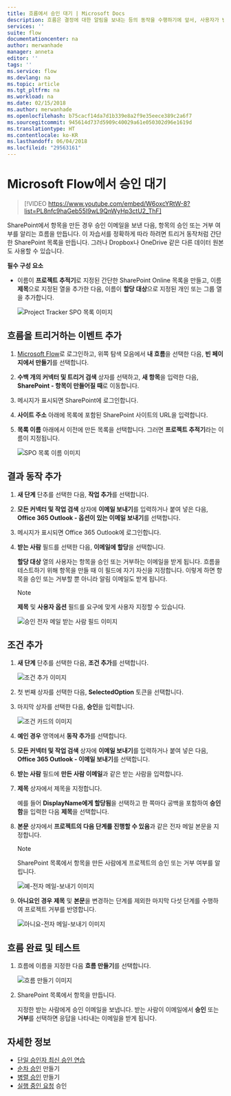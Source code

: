 ```yaml
---
title: 흐름에서 승인 대기 | Microsoft Docs
description: 흐름은 결정에 대한 알림을 보내는 등의 동작을 수행하기에 앞서, 사용자가 변경 내용 승인 또는 거부 등과 같은 외부 이벤트의 발생을 대기할 수 있습니다.
services: ''
suite: flow
documentationcenter: na
author: merwanhade
manager: anneta
editor: ''
tags: ''
ms.service: flow
ms.devlang: na
ms.topic: article
ms.tgt_pltfrm: na
ms.workload: na
ms.date: 02/15/2018
ms.author: merwanhade
ms.openlocfilehash: b75cacf14da7d1b339e8a2f9e35eece389c2a6f7
ms.sourcegitcommit: 945614d737d5909c40029a61e050302d96e1619d
ms.translationtype: HT
ms.contentlocale: ko-KR
ms.lasthandoff: 06/04/2018
ms.locfileid: "29563161"
---
```

# <a name="wait-for-approval-in-microsoft-flow"></a>Microsoft Flow에서 승인 대기

> [!VIDEO https://www.youtube.com/embed/W6oxcYRtW-8?list=PL8nfc9haGeb55I9wL9QnWyHp3ctU2_ThF]
>


SharePoint에서 항목을 만든 경우 승인 이메일을 보낸 다음, 항목의 승인 또는 거부 여부를 알리는 흐름을 만듭니다. 이 자습서를 정확하게 따라 하려면 트리거 동작처럼 간단한 SharePoint 목록을 만듭니다. 그러나 Dropbox나 OneDrive 같은 다른 데이터 원본도 사용할 수 있습니다.

**필수 구성 요소**

* 이름이 **프로젝트 추적기**로 지정된 간단한 SharePoint Online 목록을 만들고, 이름 **제목**으로 지정된 열을 추가한 다음, 이름이 **할당 대상**으로 지정된 개인 또는 그룹 열을 추가합니다.

   ![Project Tracker SPO 목록 이미지](./media/wait-for-approvals/project-tracker.png)

## <a name="add-an-event-to-trigger-the-flow"></a>흐름을 트리거하는 이벤트 추가

1. [Microsoft Flow](https://flow.microsoft.com)로 로그인하고, 위쪽 탐색 모음에서 **내 흐름**을 선택한 다음, **빈 페이지에서 만들기**를 선택합니다.

1. **수백 개의 커넥터 및 트리거 검색** 상자를 선택하고, **새 항목**을 입력한 다음, **SharePoint - 항목이 만들어질 때**로 이동합니다.

1. 메시지가 표시되면 SharePoint에 로그인합니다.
1. **사이트 주소** 아래에 목록에 포함된 SharePoint 사이트의 URL을 입력합니다.

1. **목록 이름** 아래에서 이전에 만든 목록을 선택합니다. 그러면 **프로젝트 추적기**라는 이름이 지정됩니다.

    ![SPO 목록 이름 이미지](./media/wait-for-approvals/SPO-list-name.png)

## <a name="add-the-resulting-action"></a>결과 동작 추가

1. **새 단계** 단추를 선택한 다음, **작업 추가**를 선택합니다.

1. **모든 커넥터 및 작업 검색** 상자에 **이메일 보내기**를 입력하거나 붙여 넣은 다음, **Office 365 Outlook - 옵션이 있는 이메일 보내기**를 선택합니다.

1. 메시지가 표시되면 Office 365 Outlook에 로그인합니다.

1. **받는 사람** 필드를 선택한 다음, **이메일에 할당**을 선택합니다.

    **할당 대상** 열의 사용자는 항목을 승인 또는 거부하는 이메일을 받게 됩니다. 흐름을 테스트하기 위해 항목을 만들 때 이 필드에 자기 자신을 지정합니다. 이렇게 하면 항목을 승인 또는 거부할 뿐 아니라 알림 이메일도 받게 됩니다.

    > [!NOTE]
    > **제목** 및 **사용자 옵션** 필드를 요구에 맞게 사용자 지정할 수 있습니다.

    ![승인 전자 메일 받는 사람 필드 이미지](./media/wait-for-approvals/send-approval-email-to.png)

## <a name="add-a-condition"></a>조건 추가

1. **새 단계** 단추를 선택한 다음, **조건 추가**를 선택합니다.

    ![조건 추가 이미지](./media/wait-for-approvals/add-a-condition.png)
1. 첫 번째 상자를 선택한 다음, **SelectedOption** 토큰을 선택합니다.
1. 마지막 상자를 선택한 다음, **승인**을 입력합니다.

    ![조건 카드의 이미지](./media/wait-for-approvals/condition-card-2.png)

1. **예인 경우** 영역에서 **동작 추가**를 선택합니다.

1. **모든 커넥터 및 작업 검색** 상자에 **이메일 보내기**를 입력하거나 붙여 넣은 다음, **Office 365 Outlook - 이메일 보내기**를 선택합니다.

1. **받는 사람** 필드에 **만든 사람 이메일**과 같은 받는 사람을 입력합니다.

1. **제목** 상자에서 제목을 지정합니다.

    예를 들어 **DisplayName에게 할당됨**을 선택하고 한 쪽마다 공백을 포함하여 **승인함**을 입력한 다음 **제목**을 선택합니다.

1. **본문** 상자에서 **프로젝트의 다음 단계를 진행할 수 있음**과 같은 전자 메일 본문을 지정합니다.

    > [!NOTE]
    > SharePoint 목록에서 항목을 만든 사람에게 프로젝트의 승인 또는 거부 여부를 알립니다.

    ![예-전자 메일-보내기 이미지](./media/wait-for-approvals/if-yes-send-email-card-3.png)

1. **아니요인 경우** **제목** 및 **본문**을 변경하는 단계를 제외한 마지막 다섯 단계를 수행하여 프로젝트 거부를 반영합니다. 

     ![아니요-전자 메일-보내기 이미지](./media/wait-for-approvals/no-send-email-2.png)

## <a name="finish-and-test-your-flow"></a>흐름 완료 및 테스트

1. 흐름에 이름을 지정한 다음 **흐름 만들기**를 선택합니다.

     ![흐름 만들기 이미지](./media/wait-for-approvals/create-flow.png)
1. SharePoint 목록에서 항목을 만듭니다.

    지정한 받는 사람에게 승인 이메일을 보냅니다. 받는 사람이 이메일에서 **승인** 또는 **거부**를 선택하면 응답을 나타내는 이메일을 받게 됩니다.

## <a name="learn-more"></a>자세한 정보

* [단일 승인자 최신 승인 연습](modern-approvals.md)
* [순차 승인](sequential-modern-approvals.md) 만들기
* [병렬 승인](parallel-modern-approvals.md) 만들기
* [실행 중인 요청](mobile-approvals.md) 승인
